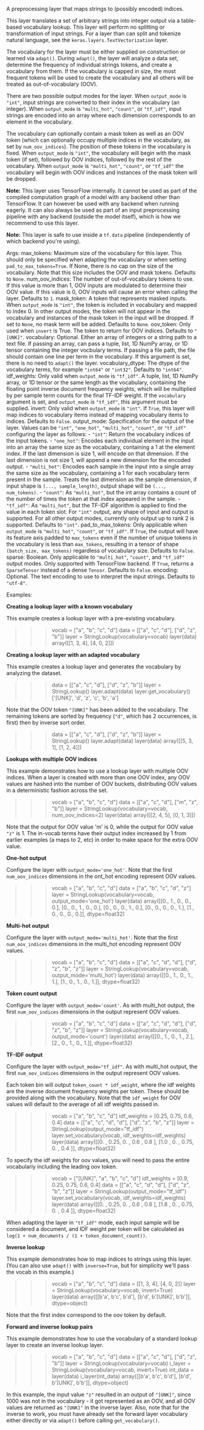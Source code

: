 A preprocessing layer that maps strings to (possibly encoded) indices.

This layer translates a set of arbitrary strings into integer output via a
table-based vocabulary lookup. This layer will perform no splitting or
transformation of input strings. For a layer than can split and tokenize
natural language, see the `keras.layers.TextVectorization` layer.

The vocabulary for the layer must be either supplied on construction or
learned via `adapt()`. During `adapt()`, the layer will analyze a data set,
determine the frequency of individual strings tokens, and create a
vocabulary from them. If the vocabulary is capped in size, the most frequent
tokens will be used to create the vocabulary and all others will be treated
as out-of-vocabulary (OOV).

There are two possible output modes for the layer.
When `output_mode` is `"int"`,
input strings are converted to their index in the vocabulary (an integer).
When `output_mode` is `"multi_hot"`, `"count"`, or `"tf_idf"`, input strings
are encoded into an array where each dimension corresponds to an element in
the vocabulary.

The vocabulary can optionally contain a mask token as well as an OOV token
(which can optionally occupy multiple indices in the vocabulary, as set
by `num_oov_indices`).
The position of these tokens in the vocabulary is fixed. When `output_mode`
is `"int"`, the vocabulary will begin with the mask token (if set), followed
by OOV indices, followed by the rest of the vocabulary. When `output_mode`
is `"multi_hot"`, `"count"`, or `"tf_idf"` the vocabulary will begin with
OOV indices and instances of the mask token will be dropped.

**Note:** This layer uses TensorFlow internally. It cannot
be used as part of the compiled computation graph of a model with
any backend other than TensorFlow.
It can however be used with any backend when running eagerly.
It can also always be used as part of an input preprocessing pipeline
with any backend (outside the model itself), which is how we recommend
to use this layer.

**Note:** This layer is safe to use inside a `tf.data` pipeline
(independently of which backend you're using).

Args:
    max_tokens: Maximum size of the vocabulary for this layer. This should
        only be specified when adapting the vocabulary or when setting
        `pad_to_max_tokens=True`. If None, there is no cap on the size of
        the vocabulary. Note that this size includes the OOV
        and mask tokens. Defaults to `None`.
    num_oov_indices: The number of out-of-vocabulary tokens to use.
        If this value is more than 1, OOV inputs are modulated to
        determine their OOV value.
        If this value is 0, OOV inputs will cause an error when calling
        the layer. Defaults to `1`.
    mask_token: A token that represents masked inputs. When `output_mode` is
        `"int"`, the token is included in vocabulary and mapped to index 0.
        In other output modes, the token will not appear
        in the vocabulary and instances of the mask token
        in the input will be dropped. If set to `None`,
        no mask term will be added. Defaults to `None`.
    oov_token: Only used when `invert` is True. The token to return for OOV
        indices. Defaults to `"[UNK]"`.
    vocabulary: Optional. Either an array of integers or a string path to a
        text file. If passing an array, can pass a tuple, list,
        1D NumPy array, or 1D tensor containing the integer vocbulary terms.
        If passing a file path, the file should contain one line per term
        in the vocabulary. If this argument is set,
        there is no need to `adapt()` the layer.
    vocabulary_dtype: The dtype of the vocabulary terms, for example
        `"int64"` or `"int32"`. Defaults to `"int64"`.
    idf_weights: Only valid when `output_mode` is `"tf_idf"`.
        A tuple, list, 1D NumPy array, or 1D tensor or the same length
        as the vocabulary, containing the floating point inverse document
        frequency weights, which will be multiplied by per sample term
        counts for the final TF-IDF weight.
        If the `vocabulary` argument is set, and `output_mode` is
        `"tf_idf"`, this argument must be supplied.
    invert: Only valid when `output_mode` is `"int"`.
        If `True`, this layer will map indices to vocabulary items
        instead of mapping vocabulary items to indices.
        Defaults to `False`.
    output_mode: Specification for the output of the layer. Values can be
        `"int"`, `"one_hot"`, `"multi_hot"`, `"count"`, or `"tf_idf"`
        configuring the layer as follows:
        - `"int"`: Return the vocabulary indices of the input tokens.
        - `"one_hot"`: Encodes each individual element in the input into an
            array the same size as the vocabulary,
            containing a 1 at the element index. If the last dimension
            is size 1, will encode on that dimension.
            If the last dimension is not size 1, will append a new
            dimension for the encoded output.
        - `"multi_hot"`: Encodes each sample in the input into a single
            array the same size as the vocabulary,
            containing a 1 for each vocabulary term present in the sample.
            Treats the last dimension as the sample dimension,
            if input shape is `(..., sample_length)`,
            output shape will be `(..., num_tokens)`.
        - `"count"`: As `"multi_hot"`, but the int array contains
            a count of the number of times the token at that index
            appeared in the sample.
        - `"tf_idf"`: As `"multi_hot"`, but the TF-IDF algorithm is
            applied to find the value in each token slot.
        For `"int"` output, any shape of input and output is supported.
        For all other output modes, currently only output up to rank 2
        is supported. Defaults to `"int"`.
    pad_to_max_tokens: Only applicable when `output_mode` is `"multi_hot"`,
        `"count"`, or `"tf_idf"`. If `True`, the output will have
        its feature axis padded to `max_tokens` even if the number
        of unique tokens in the vocabulary is less than `max_tokens`,
        resulting in a tensor of shape `(batch_size, max_tokens)`
        regardless of vocabulary size. Defaults to `False`.
    sparse: Boolean. Only applicable to `"multi_hot"`, `"count"`, and
        `"tf_idf"` output modes. Only supported with TensorFlow
        backend. If `True`, returns a `SparseTensor`
        instead of a dense `Tensor`. Defaults to `False`.
    encoding: Optional. The text encoding to use to interpret the input
        strings. Defaults to `"utf-8"`.

Examples:

**Creating a lookup layer with a known vocabulary**

This example creates a lookup layer with a pre-existing vocabulary.

>>> vocab = ["a", "b", "c", "d"]
>>> data = [["a", "c", "d"], ["d", "z", "b"]]
>>> layer = StringLookup(vocabulary=vocab)
>>> layer(data)
array([[1, 3, 4],
       [4, 0, 2]])

**Creating a lookup layer with an adapted vocabulary**

This example creates a lookup layer and generates the vocabulary by
analyzing the dataset.

>>> data = [["a", "c", "d"], ["d", "z", "b"]]
>>> layer = StringLookup()
>>> layer.adapt(data)
>>> layer.get_vocabulary()
['[UNK]', 'd', 'z', 'c', 'b', 'a']

Note that the OOV token `"[UNK]"` has been added to the vocabulary.
The remaining tokens are sorted by frequency
(`"d"`, which has 2 occurrences, is first) then by inverse sort order.

>>> data = [["a", "c", "d"], ["d", "z", "b"]]
>>> layer = StringLookup()
>>> layer.adapt(data)
>>> layer(data)
array([[5, 3, 1],
       [1, 2, 4]])

**Lookups with multiple OOV indices**

This example demonstrates how to use a lookup layer with multiple OOV
indices.  When a layer is created with more than one OOV index, any OOV
values are hashed into the number of OOV buckets, distributing OOV values in
a deterministic fashion across the set.

>>> vocab = ["a", "b", "c", "d"]
>>> data = [["a", "c", "d"], ["m", "z", "b"]]
>>> layer = StringLookup(vocabulary=vocab, num_oov_indices=2)
>>> layer(data)
array([[2, 4, 5],
       [0, 1, 3]])

Note that the output for OOV value 'm' is 0, while the output for OOV value
`"z"` is 1. The in-vocab terms have their output index increased by 1 from
earlier examples (a maps to 2, etc) in order to make space for the extra OOV
value.

**One-hot output**

Configure the layer with `output_mode='one_hot'`. Note that the first
`num_oov_indices` dimensions in the ont_hot encoding represent OOV values.

>>> vocab = ["a", "b", "c", "d"]
>>> data = ["a", "b", "c", "d", "z"]
>>> layer = StringLookup(vocabulary=vocab, output_mode='one_hot')
>>> layer(data)
array([[0., 1., 0., 0., 0.],
       [0., 0., 1., 0., 0.],
       [0., 0., 0., 1., 0.],
       [0., 0., 0., 0., 1.],
       [1., 0., 0., 0., 0.]], dtype=float32)

**Multi-hot output**

Configure the layer with `output_mode='multi_hot'`. Note that the first
`num_oov_indices` dimensions in the multi_hot encoding represent OOV values.

>>> vocab = ["a", "b", "c", "d"]
>>> data = [["a", "c", "d", "d"], ["d", "z", "b", "z"]]
>>> layer = StringLookup(vocabulary=vocab, output_mode='multi_hot')
>>> layer(data)
array([[0., 1., 0., 1., 1.],
       [1., 0., 1., 0., 1.]], dtype=float32)

**Token count output**

Configure the layer with `output_mode='count'`. As with multi_hot output,
the first `num_oov_indices` dimensions in the output represent OOV values.

>>> vocab = ["a", "b", "c", "d"]
>>> data = [["a", "c", "d", "d"], ["d", "z", "b", "z"]]
>>> layer = StringLookup(vocabulary=vocab, output_mode='count')
>>> layer(data)
array([[0., 1., 0., 1., 2.],
       [2., 0., 1., 0., 1.]], dtype=float32)

**TF-IDF output**

Configure the layer with `output_mode="tf_idf"`. As with multi_hot output,
the first `num_oov_indices` dimensions in the output represent OOV values.

Each token bin will output `token_count * idf_weight`, where the idf weights
are the inverse document frequency weights per token. These should be
provided along with the vocabulary. Note that the `idf_weight` for OOV
values will default to the average of all idf weights passed in.

>>> vocab = ["a", "b", "c", "d"]
>>> idf_weights = [0.25, 0.75, 0.6, 0.4]
>>> data = [["a", "c", "d", "d"], ["d", "z", "b", "z"]]
>>> layer = StringLookup(output_mode="tf_idf")
>>> layer.set_vocabulary(vocab, idf_weights=idf_weights)
>>> layer(data)
array([[0.  , 0.25, 0.  , 0.6 , 0.8 ],
       [1.0 , 0.  , 0.75, 0.  , 0.4 ]], dtype=float32)

To specify the idf weights for oov values, you will need to pass the entire
vocabularly including the leading oov token.

>>> vocab = ["[UNK]", "a", "b", "c", "d"]
>>> idf_weights = [0.9, 0.25, 0.75, 0.6, 0.4]
>>> data = [["a", "c", "d", "d"], ["d", "z", "b", "z"]]
>>> layer = StringLookup(output_mode="tf_idf")
>>> layer.set_vocabulary(vocab, idf_weights=idf_weights)
>>> layer(data)
array([[0.  , 0.25, 0.  , 0.6 , 0.8 ],
       [1.8 , 0.  , 0.75, 0.  , 0.4 ]], dtype=float32)

When adapting the layer in `"tf_idf"` mode, each input sample will be
considered a document, and IDF weight per token will be calculated as
`log(1 + num_documents / (1 + token_document_count))`.

**Inverse lookup**

This example demonstrates how to map indices to strings using this layer.
(You can also use `adapt()` with `inverse=True`, but for simplicity we'll
pass the vocab in this example.)

>>> vocab = ["a", "b", "c", "d"]
>>> data = [[1, 3, 4], [4, 0, 2]]
>>> layer = StringLookup(vocabulary=vocab, invert=True)
>>> layer(data)
array([[b'a', b'c', b'd'],
       [b'd', b'[UNK]', b'b']], dtype=object)

Note that the first index correspond to the oov token by default.


**Forward and inverse lookup pairs**

This example demonstrates how to use the vocabulary of a standard lookup
layer to create an inverse lookup layer.

>>> vocab = ["a", "b", "c", "d"]
>>> data = [["a", "c", "d"], ["d", "z", "b"]]
>>> layer = StringLookup(vocabulary=vocab)
>>> i_layer = StringLookup(vocabulary=vocab, invert=True)
>>> int_data = layer(data)
>>> i_layer(int_data)
array([[b'a', b'c', b'd'],
       [b'd', b'[UNK]', b'b']], dtype=object)

In this example, the input value `"z"` resulted in an output of `"[UNK]"`,
since 1000 was not in the vocabulary - it got represented as an OOV, and all
OOV values are returned as `"[UNK]"` in the inverse layer. Also, note that
for the inverse to work, you must have already set the forward layer
vocabulary either directly or via `adapt()` before calling
`get_vocabulary()`.
